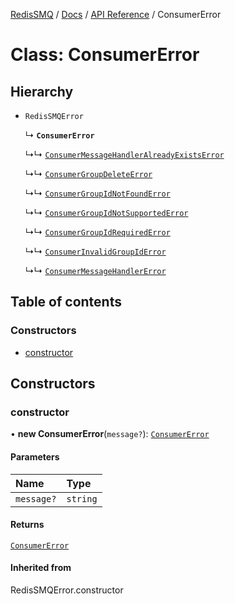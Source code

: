 [RedisSMQ](../../../README.md) / [Docs](../../README.md) / [API Reference](../README.md) / ConsumerError

# Class: ConsumerError

## Hierarchy

- `RedisSMQError`

  ↳ **`ConsumerError`**

  ↳↳ [`ConsumerMessageHandlerAlreadyExistsError`](ConsumerMessageHandlerAlreadyExistsError.md)

  ↳↳ [`ConsumerGroupDeleteError`](ConsumerGroupDeleteError.md)

  ↳↳ [`ConsumerGroupIdNotFoundError`](ConsumerGroupIdNotFoundError.md)

  ↳↳ [`ConsumerGroupIdNotSupportedError`](ConsumerGroupIdNotSupportedError.md)

  ↳↳ [`ConsumerGroupIdRequiredError`](ConsumerGroupIdRequiredError.md)

  ↳↳ [`ConsumerInvalidGroupIdError`](ConsumerInvalidGroupIdError.md)

  ↳↳ [`ConsumerMessageHandlerError`](ConsumerMessageHandlerError.md)

## Table of contents

### Constructors

- [constructor](ConsumerError.md#constructor)

## Constructors

### constructor

• **new ConsumerError**(`message?`): [`ConsumerError`](ConsumerError.md)

#### Parameters

| Name | Type |
| :------ | :------ |
| `message?` | `string` |

#### Returns

[`ConsumerError`](ConsumerError.md)

#### Inherited from

RedisSMQError.constructor
